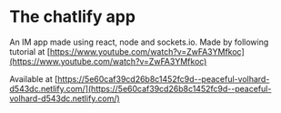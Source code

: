 
# The chatlify app
An IM app made using react, node and sockets.io. Made by following tutorial at [https://www.youtube.com/watch?v=ZwFA3YMfkoc](https://www.youtube.com/watch?v=ZwFA3YMfkoc)

Available at [https://5e60caf39cd26b8c1452fc9d--peaceful-volhard-d543dc.netlify.com/](https://5e60caf39cd26b8c1452fc9d--peaceful-volhard-d543dc.netlify.com/)
